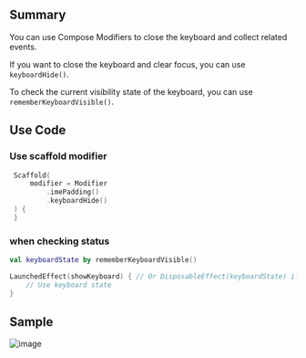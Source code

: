 ## Summary
You can use Compose Modifiers to close the keyboard and collect related events.

If you want to close the keyboard and clear focus, you can use `keyboardHide()`.

To check the current visibility state of the keyboard, you can use `rememberKeyboardVisible()`.

## Use Code

### Use scaffold modifier

```kotlin
 Scaffold(
     modifier = Modifier
         .imePadding()
         .keyboardHide()
 ) {
 }
```
 
### when checking status

```kotlin
val keyboardState by rememberKeyboardVisible()

LaunchedEffect(showKeyboard) { // Or DisposableEffect(keyboardState) if you want to react when keyboardState changes
    // Use keyboard state
}
```

## Sample

![image](../images/sample.png)
